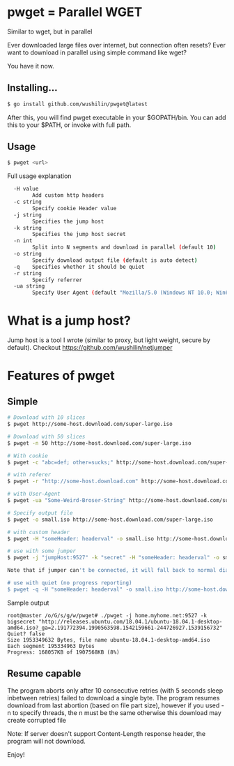 # pwget = Parallel WGET
Similar to wget, but in parallel

Ever downloaded large files over internet, but connection often resets?
Ever want to download in parallel using simple command like wget?

You have it now.

## Installing...
```bash
$ go install github.com/wushilin/pwget@latest
```

After this, you will find pwget executable in your $GOPATH/bin. You can add this to your $PATH, or invoke with full path.


## Usage
```bash
$ pwget <url>
```

Full usage explanation
```bash
  -H value
        Add custom http headers
  -c string
        Specify cookie Header value
  -j string
        Specifies the jump host
  -k string
        Specifies the jump host secret
  -n int
        Split into N segments and download in parallel (default 10)
  -o string
        Specify download output file (default is auto detect)
  -q    Specifies whether it should be quiet
  -r string
        Specify referrer
  -ua string
        Specify User Agent (default "Mozilla/5.0 (Windows NT 10.0; Win64; x64) AppleWebKit/537.36 (KHTML, like Gecko) Chrome/61.0.3163.100 Safari/537.36")
```
# What is a jump host?
Jump host is a tool I wrote (similar to proxy, but light weight, secure by default).
Checkout https://github.com/wushilin/netjumper

# Features of pwget

## Simple
```bash
# Download with 10 slices
$ pwget http://some-host.download.com/super-large.iso

# Download with 50 slices
$ pwget -n 50 http://some-host.download.com/super-large.iso

# With cookie
$ pwget -c "abc=def; other=sucks;" http://some-host.download.com/super-large.iso

# with referer
$ pwget -r "http://some-host.download.com" http://some-host.download.com/super-large.iso

# with User-Agent
$ pwget -ua "Some-Weird-Broser-String" http://some-host.download.com/super-large.iso

# Specify output file
$ pwget -o small.iso http://some-host.download.com/super-large.iso

# with custom header
$ pwget -H "someHeader: headerval" -o small.iso http://some-host.download.com/super-large.iso

# use with some jumper
$ pwget -j "jumpHost:9527" -k "secret" -H "someHeader: headerval" -o small.iso http://some-host.download.com/super-large.iso

Note that if jumper can't be connected, it will fall back to normal dialer (e.g. direct connection)

# use with quiet (no progress reporting)
$ pwget -q -H "someHeader: headerval" -o small.iso http://some-host.download.com/super-large.iso

```

Sample output

```
root@master /o/G/s/g/w/pwget# ./pwget -j home.myhome.net:9527 -k bigsecret "http://releases.ubuntu.com/18.04.1/ubuntu-18.04.1-desktop-amd64.iso?_ga=2.191772394.1990563598.1542159661-244726927.1539156732"
Quiet? false
Size 1953349632 Bytes, file name ubuntu-18.04.1-desktop-amd64.iso
Each segment 195334963 Bytes
Progress: 168057KB of 1907568KB (8%)
```
## Resume capable
The program aborts only after 10 consecutive retries (with 5 seconds sleep inbetween retries) failed to download a single byte.
The program resumes download from last abortion (based on file part size), however if you used -n to specify threads, the n must be the same
otherwise this download may create corrupted file

Note: If server doesn't support Content-Length response header, the program will not download.

Enjoy!

